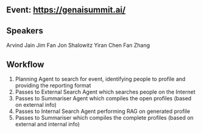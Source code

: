 Event: 
https://genaisummit.ai/ 
----

Speakers
---- 
Arvind Jain
Jim Fan
Jon Shalowitz
Yiran Chen
Fan Zhang

Workflow
----
1. Planning Agent to search for event, identifying people to profile and providing the reporting format
2. Passes to External Search Agent which searches people on the Internet
3. Passes to Summariser Agent which compiles the open profiles (based on external info)
4. Passes to Internal Search Agent performing RAG on generated profile
5. Passes to Summariser which compiles the complete profiles (based on external and internal info)

